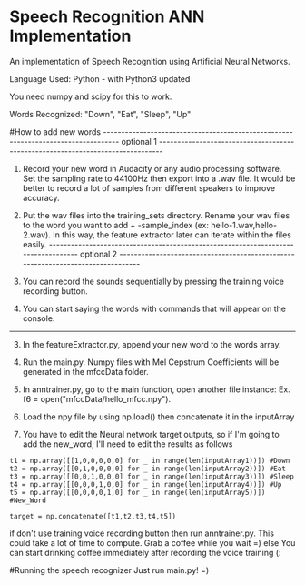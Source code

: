 Speech Recognition ANN Implementation
=====================================

An implementation of Speech Recognition using Artificial Neural Networks. 

Language Used: Python  -  with Python3 updated 

You need numpy and scipy for this to work.

Words Recognized: "Down", "Eat", "Sleep", "Up"


#How to add new words
---------------------------------------------------------------------------------- optional 1 -------------------------------------------------------------------------------
1. Record your new word in Audacity or any audio processing software. Set the sampling rate to 44100Hz then export into a .wav file. It would be better to record a lot of samples from different speakers to improve accuracy.

2. Put the wav files into the training_sets directory. Rename your wav files to the word you want to add + -sample_index (ex: hello-1.wav,hello-2.wav). In this way, the feature extractor later can iterate within the files easily.
---------------------------------------------------------------------------------- optional 2 --------------------------------------------------------------------------------
1. You can record the sounds sequentially by pressing the training voice recording button.

2. You can start saying the words with commands that will appear on the console.
-------------------------------------------------------------------------------------------------------------------------------------------------------------------------------

3. In the featureExtractor.py, append your new word to the words array.

4. Run the main.py. Numpy files with Mel Cepstrum Coefficients will be generated in the mfccData folder.

5. In anntrainer.py, go to the main function, open another file instance: Ex. f6 = open("mfccData/hello_mfcc.npy").

6. Load the npy file by using np.load() then concatenate it in the inputArray

7. You have to edit the Neural network target outputs, so if I'm going to add the new_word, I'll need to edit the results as follows

```
t1 = np.array([[1,0,0,0,0,0] for _ in range(len(inputArray1))]) #Down
t2 = np.array([[0,1,0,0,0,0] for _ in range(len(inputArray2))]) #Eat
t3 = np.array([[0,0,1,0,0,0] for _ in range(len(inputArray3))]) #Sleep
t4 = np.array([[0,0,0,1,0,0] for _ in range(len(inputArray4))]) #Up
t5 = np.array([[0,0,0,0,1,0] for _ in range(len(inputArray5))]) #New_Word

target = np.concatenate([t1,t2,t3,t4,t5])
```

if
 don't use training voice recording button then run anntrainer.py. This could take a lot of time to compute. Grab a coffee while you wait =)
else 
 You can start drinking coffee immediately after recording the voice training (:

#Running the speech recognizer
Just run main.py! =)

